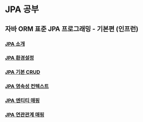 # JPA 공부

## 자바 ORM 표준 JPA 프로그래밍 - 기본편 (인프런)

### [JPA 소개](https://github.com/sksggg123/TIL/blob/master/JPA/jpa_introduce.md)

### [JPA 환경설정](https://github.com/sksggg123/TIL/blob/master/JPA/jpa_preferences.md)

### [JPA 기본 CRUD](https://github.com/sksggg123/TIL/blob/master/JPA/jpa_ex1_training.md)

### [JPA 영속성 컨텍스트](https://github.com/sksggg123/TIL/blob/master/JPA/jpa_persistence.md)

### [JPA 엔티티 매핑](https://github.com/sksggg123/TIL/blob/master/JPA/jpa_entity_mapping.md)

### [JPA 연관관계 매핑](https://github.com/sksggg123/TIL/blob/master/JPA/jpa_relation_mapping.md)

